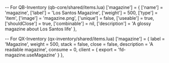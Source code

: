 -- For QB-Inventory (qb-core/shared/items.lua)
['magazine'] = {
    ['name'] = 'magazine',
    ['label'] = 'Los Santos Magazine',
    ['weight'] = 500,
    ['type'] = 'item',
    ['image'] = 'magazine.png',
    ['unique'] = false,
    ['useable'] = true,
    ['shouldClose'] = true,
    ['combinable'] = nil,
    ['description'] = 'A glossy magazine about Los Santos life'
},

-- For QX-Inventory (qx-inventory/shared/items.lua)
['magazine'] = {
    label = 'Magazine',
    weight = 500,
    stack = false,
    close = false,
    description = 'A readable magazine',
    consume = 0,
    client = {
        export = 'fd-magazine.useMagazine'
    }
},